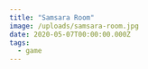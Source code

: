 ```yaml
---
title: "Samsara Room"
image: /uploads/samsara-room.jpg
date: 2020-05-07T00:00:00.000Z
tags:
  - game
---
```


